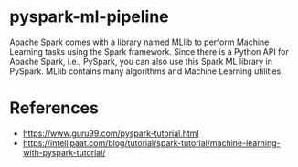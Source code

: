 # pyspark-ml-pipeline
Apache Spark comes with a library named MLlib to perform Machine Learning tasks using the Spark framework. Since there is a Python API for Apache Spark, i.e., PySpark, you can also use this Spark ML library in PySpark. MLlib contains many algorithms and Machine Learning utilities.


# References
- https://www.guru99.com/pyspark-tutorial.html
- https://intellipaat.com/blog/tutorial/spark-tutorial/machine-learning-with-pyspark-tutorial/
